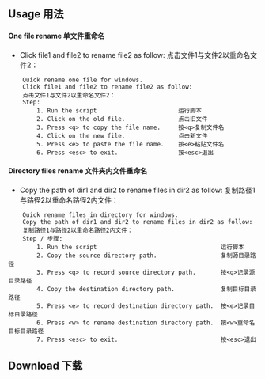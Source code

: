 ## Usage 用法

#### One file rename 单文件重命名

- Click file1 and file2 to rename file2 as follow:
  点击文件1与文件2以重命名文件2：


```
    Quick rename one file for windows.
    Click file1 and file2 to rename file2 as follow:
    点击文件1与文件2以重命名文件2：
    Step:
        1. Run the script                       运行脚本
        2. Click on the old file.               点击旧文件
        3. Press <q> to copy the file name.     按<q>复制文件名
        4. Click on the new file.               点击新文件
        5. Press <e> to paste the file name.    按<e>粘贴文件名
        6. Press <esc> to exit.                 按<esc>退出
```

#### Directory files rename 文件夹内文件重命名

- Copy the path of dir1 and dir2 to rename files in dir2 as follow:
  复制路径1与路径2以重命名路径2内文件：

```
    Quick rename files in directory for windows.
    Copy the path of dir1 and dir2 to rename files in dir2 as follow:
    复制路径1与路径2以重命名路径2内文件：
    Step / 步骤:
        1. Run the script                                   运行脚本
        2. Copy the source directory path.                  复制源目录路径
        3. Press <q> to record source directory path.       按<q>记录源目录路径
        4. Copy the destination directory path.             复制目标目录路径
        5. Press <e> to record destination directory path.  按<e>记录目标目录路径
        6. Press <w> to rename destination directory path.  按<w>重命名目标目录路径
        7. Press <esc> to exit.                             按<esc>退出
```

## Download 下载


